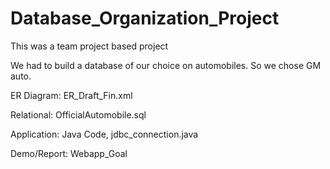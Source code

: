 # Database_Organization_Project
This was a team project based project

We had to build a database of our choice on automobiles. So we chose GM auto. 

ER Diagram: ER_Draft_Fin.xml

Relational: OfficialAutomobile.sql

Application: Java Code, jdbc_connection.java

Demo/Report: Webapp_Goal
